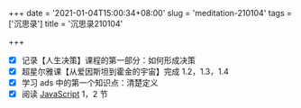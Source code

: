 +++
date = '2021-01-04T15:00:34+08:00'
slug = 'meditation-210104'
tags = ['沉思录']
title = '沉思录210104'

+++

- [x] 记录【人生决策】课程的第一部分：如何形成决策
- [x] 超星尔雅课【从爱因斯坦到霍金的宇宙】完成 1.2，1.3，1.4
- [x] 学习 ads 中的第一个知识点：清楚定义
- [x] 阅读 [JavaScript](https://javascript.info/) 1，2 节
